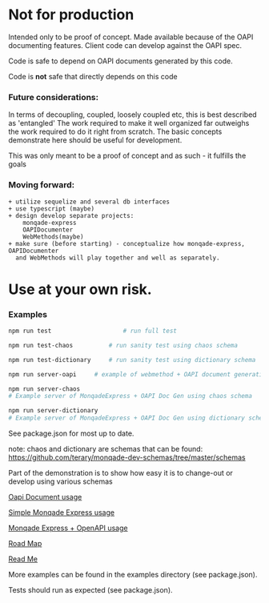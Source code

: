 # Not for production

Intended only to be proof of concept.  Made available because of the OAPI documenting features.  Client code can develop against the OAPI spec.

Code is safe to depend on OAPI documents generated by this code.

Code is **not** safe that directly depends on this code


### Future considerations:

In terms of decoupling, coupled, loosely coupled etc, this is best described as 'entangled'
The work required to make it well organized far outweighs the work required to do it right from scratch.
The basic concepts demonstrate here should be useful for development.

This was only meant to be a proof of concept and as such - it fulfills the goals 

### Moving forward:
    + utilize sequelize and several db interfaces
    + use typescript (maybe)
    + design develop separate projects: 
        monqade-express 
        OAPIDocumenter 
        WebMethods(maybe)
    + make sure (before starting) - conceptualize how monqade-express, OAPIDocumenter 
      and WebMethods will play together and well as separately.
      

# Use at your own risk.

### Examples

```bash
npm run test 					# run full test 
```
```bash
npm run test-chaos  		# run sanity test using chaos schema
```
```bash
npm run test-dictionary 	# run sanity test using dictionary schema
```
```bash
npm run server-oapi		# example of webmethod + OAPI document generation
```
```bash
npm run server-chaos	
# Example server of MonqadeExpress + OAPI Doc Gen using chaos schema 
```
```bash
npm run server-dictionary 
# Example server of MonqadeExpress + OAPI Doc Gen using dictionary schema 
```

See package.json for most up to date.


note:
chaos and dictionary are schemas that can be found:
https://github.com/terary/monqade-dev-schemas/tree/master/schemas

Part of the demonstration is to show how easy it is to change-out or develop using various schemas



[Oapi Document usage](./usage-oapi-doc.md)

[Simple Monqade Express usage](./usage-mqschema.md)

[Monqade Express + OpenAPI usage](./usage-mqschema-oapi.md)

[Road Map](./roadmap.md)

[Read Me](./README.md)

More examples can be found in the examples directory (see package.json).

Tests should run as expected (see package.json).
